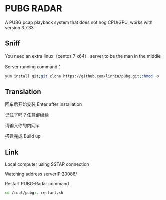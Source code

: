 

# PUBG RADAR

A PUBG pcap playback system that does not hog CPU/GPU, works with version 3.7.33

## Sniff

You need an extra linux（centos 7 x64） server to be the man in the middle

Server running command：
```bash
yum install git;git clone https://github.com/linnin/pubg.git;chmod +x . /root/pubg/update.sh;. /root/pubg/update.sh
```

## Translation

回车后开始安装  Enter after installation

记住了吗？任意键继续

请输入你的内网ip 

搭建完成 Build up


## Link

Local computer using SSTAP connection

Watching address  serverIP:20086/


Restart PUBG-Radar command

```bash
cd /root/pubg;. restart.sh
